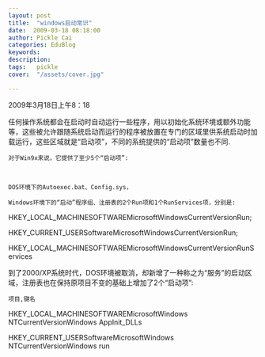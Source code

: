 ```yaml
---
layout: post  
title:  "windows启动常识"
date:  2009-03-18 08:18:00
author: Pickle Cai  
categories: EduBlog  
keywords: 
description:   
tags:	pickle   
cover:  "/assets/cover.jpg"  

---
```


2009年3月18日上午8：18



   任何操作系统都会在启动时自动运行一些程序，用以初始化系统环境或额外功能等，这些被允许跟随系统启动而运行的程序被放置在专门的区域里供系统启动时加载运行，这些区域就是“启动项”，不同的系统提供的“启动项”数量也不同.

    对于Win9x来说，它提供了至少5个“启动项”:



    DOS环境下的Autoexec.bat、Config.sys，

    Windows环境下的“启动”程序组、注册表的2个Run项和1个RunServices项，分别是: 





HKEY_LOCAL_MACHINESOFTWAREMicrosoftWindowsCurrentVersionRun;



HKEY_CURRENT_USERSoftwareMicrosoftWindowsCurrentVersionRun;

HKEY_LOCAL_MACHINESOFTWAREMicrosoftWindowsCurrentVersionRunServices



 到了2000/XP系统时代，DOS环境被取消，却新增了一种称之为“服务”的启动区域，注册表也在保持原项目不变的基础上增加了2个“启动项”: 

    项目,键名





HKEY_LOCAL_MACHINESOFTWAREMicrosoftWindows NTCurrentVersionWindows AppInit_DLLs 

HKEY_CURRENT_USERSoftwareMicrosoftWindows NTCurrentVersionWindows run



		    
